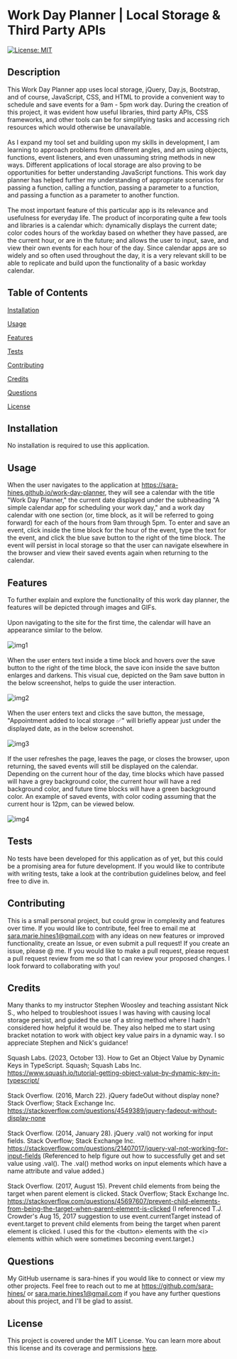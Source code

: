 # Work Day Planner | Local Storage & Third Party APIs

[![License: MIT](https://img.shields.io/badge/License-MIT-blue.svg)](https://opensource.org/licenses/MIT)

## Description

This Work Day Planner app uses local storage, jQuery, Day.js, Bootstrap, and of course, JavaScript, CSS, and HTML to provide a convenient way to schedule and save events for a 9am - 5pm work day. During the creation of this project, it was evident how useful libraries, third party APIs, CSS frameworks, and other tools can be for simplifying tasks and accessing rich resources which would otherwise be unavailable.<br/><br/>As I expand my tool set and building upon my skills in development, I am learning to approach problems from different angles, and am using objects, functions, event listeners, and even unassuming string methods in new ways. Different applications of local storage are also proving to be opportunities for better understanding JavaScript functions. This work day planner has helped further my understanding of appropriate scenarios for passing a function, calling a function, passing a parameter to a function, and passing a function as a parameter to another function.<br/><br/>The most important feature of this particular app is its relevance and usefulness for everyday life. The product of incorporating quite a few tools and libraries is a calendar which: dynamically displays the current date; color codes hours of the workday based on whether they have passed, are the current hour, or are in the future; and allows the user to input, save, and view their own events for each hour of the day. Since calendar apps are so widely and so often used throughout the day, it is a very relevant skill to be able to replicate and build upon the functionality of a basic workday calendar.

## Table of Contents

[Installation](#installation)

[Usage](#usage)

[Features](#features)

[Tests](#tests)

[Contributing](#contributing)

[Credits](#credits)

[Questions](#questions)

[License](#license)

## Installation

No installation is required to use this application. 

## Usage

When the user navigates to the application at https://sara-hines.github.io/work-day-planner, they will see a calendar with the title "Work Day Planner," the current date displayed under the subheading "A simple calendar app for scheduling your work day," and a work day calendar with one section (or, time block, as it will be referred to going forward) for each of the hours from 9am through 5pm. To enter and save an event, click inside the time block for the hour of the event, type the text for the event, and click the blue save button to the right of the time block. The event will persist in local storage so that the user can navigate elsewhere in the browser and view their saved events again when returning to the calendar. 

## Features

To further explain and explore the functionality of this work day planner, the features will be depicted through images and GIFs.<br/><br/>Upon navigating to the site for the first time, the calendar will have an appearance similar to the below.<br/><br/>![img1](https://github.com/sara-hines/work-day-planner/assets/90005274/bfa150d5-f1c7-4c22-8fe2-8d9c163083bf)<br/><br/>When the user enters text inside a time block and hovers over the save button to the right of the time block, the save icon inside the save button enlarges and darkens. This visual cue, depicted on the 9am save button in the below screenshot, helps to guide the user interaction.<br/><br/>![img2](https://github.com/sara-hines/work-day-planner/assets/90005274/d560f1e8-7e5c-4ae0-8b72-9daa50f2216b)<br/><br/>When the user enters text and clicks the save button, the message, "Appointment added to local storage ✅" will briefly appear just under the displayed date, as in the below screenshot.<br/><br/>![img3](https://github.com/sara-hines/work-day-planner/assets/90005274/467f2ba6-a760-492c-a9f4-82abab9a999f)<br/><br/>If the user refreshes the page, leaves the page, or closes the browser, upon returning, the saved events will still be displayed on the calendar. Depending on the current hour of the day, time blocks which have passed will have a grey background color, the current hour will have a red background color, and future time blocks will have a green background color. An example of saved events, with color coding assuming that the current hour is 12pm, can be viewed below.<br/><br/>![img4](https://github.com/sara-hines/work-day-planner/assets/90005274/52922787-3907-4e82-8dd2-4dbf9de649a6)

## Tests

No tests have been developed for this application as of yet, but this could be a promising area for future development. If you would like to contribute with writing tests, take a look at the contribution guidelines below, and feel free to dive in. 

## Contributing

This is a small personal project, but could grow in complexity and features over time. If you would like to contribute, feel free to email me at sara.marie.hines1@gmail.com with any ideas on new features or improved functionality, create an Issue, or even submit a pull request! If you create an issue, please @ me. If you would like to make a pull request, please request a pull request review from me so that I can review your proposed changes. I look forward to collaborating with you!

## Credits

Many thanks to my instructor Stephen Woosley and teaching assistant Nick S., who helped to troubleshoot issues I was having with causing local storage persist, and guided the use of a string method where I hadn't considered how helpful it would be. They also helped me to start using bracket notation to work with object key value pairs in a dynamic way. I so appreciate Stephen and Nick's guidance!<br/><br/>Squash Labs. (2023, October 13). How to Get an Object Value by Dynamic Keys in TypeScript. Squash; Squash Labs Inc. https://www.squash.io/tutorial-getting-object-value-by-dynamic-key-in-typescript/<br/><br/>Stack Overflow. (2016, March 22). jQuery fadeOut without display none? Stack Overflow; Stack Exchange Inc. https://stackoverflow.com/questions/4549389/jquery-fadeout-without-display-none<br/><br/>Stack Overflow. (2014, January 28). jQuery .val() not working for input fields. Stack Overflow; Stack Exchange Inc. https://stackoverflow.com/questions/21407017/jquery-val-not-working-for-input-fields (Referenced to help figure out how to successfully get and set value using .val(). The .val() method works on input elements which have a name attribute and value added.)<br/><br/>Stack Overflow. (2017, August 15). Prevent child elements from being the target when parent element is clicked. Stack Overflow; Stack Exchange Inc. https://stackoverflow.com/questions/45697607/prevent-child-elements-from-being-the-target-when-parent-element-is-clicked (I referenced T.J. Crowder's Aug 15, 2017 suggestion to use event.currentTarget instead of event.target to prevent child elements from being the target when parent element is clicked. I used this for the \<button> elements with the \<i> elements within which were sometimes becoming event.target.)

## Questions

My GitHub username is sara-hines if you would like to connect or view my other projects. Feel free to reach out to me at https://github.com/sara-hines/ or sara.marie.hines1@gmail.com if you have any further questions about this project, and I'll be glad to assist.

## License

This project is covered under the MIT License. You can learn more about this license and its coverage and permissions [here](https://opensource.org/licenses/MIT).